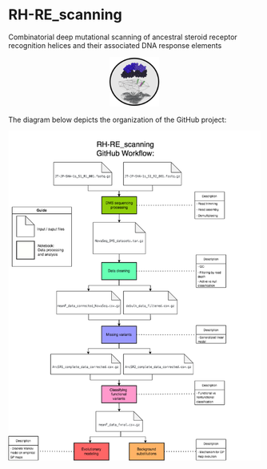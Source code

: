 # RH-RE_scanning
Combinatorial deep mutational scanning of ancestral steroid receptor recognition helices and their associated DNA response elements

<p align="center">
  <img src="./figures/main_fig1.png" alt="plot" width="100" height="100">
</p>

The diagram below depicts the organization of the GitHub project:

![plot](./figures/DMS_GPmap_DataProcessing.drawio.png)
